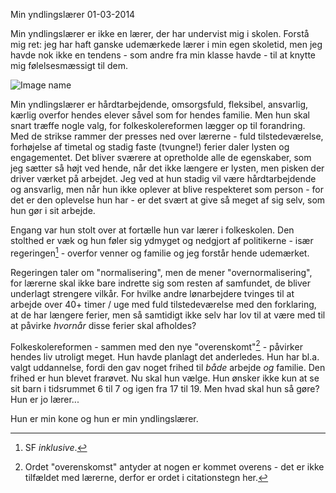Min yndlingsl&aelig;rer
01-03-2014

Min yndlingslærer er ikke en lærer, der har undervist mig i skolen. Forstå mig ret: jeg har haft ganske udemærkede lærer i min egen skoletid, men jeg havde nok ikke en tendens - som andre fra min klasse havde - til at knytte mig følelsesmæssigt til dem. 

![ Image name ](https://log.logiskhave.dk/static/20140222_yndlings_laerer.png)
 
Min yndlingslærer er hårdtarbejdende, omsorgsfuld, fleksibel, ansvarlig, kærlig overfor hendes elever såvel som for hendes familie. Men hun skal snart træffe nogle valg, for folkeskolereformen lægger op til forandring. Med de strikse rammer der presses ned over lærerne - fuld tilstedeværelse, forhøjelse af timetal og stadig faste (tvungne!) ferier daler lysten og engagementet. Det bliver sværere at opretholde alle de egenskaber, som jeg sætter så højt ved hende, når det ikke længere er lysten, men pisken der driver værket på arbejdet. Jeg ved at hun stadig vil være hårdtarbejdende og ansvarlig, men når hun ikke oplever at blive respekteret som person - for det er den oplevelse hun har - er det svært at give så meget af sig selv, som hun gør i sit arbejde. 

Engang var hun stolt over at fortælle hun var lærer i folkeskolen. Den stolthed er væk og hun føler sig ydmyget og nedgjort af politikerne - især regeringen[^1] - overfor venner og familie og jeg forstår hende udemærket. 

Regeringen taler om "normalisering", men de mener "overnormalisering", for lærerne skal ikke bare indrette sig som resten af samfundet, de bliver underlagt strengere vilkår. For hvilke andre lønarbejdere tvinges til at arbejde over 40+ timer / uge med fuld tilstedeværelse med den forklaring, at de har længere ferier, men så samtidigt ikke selv har lov til at være med til at påvirke *hvornår* disse ferier skal afholdes?

Folkeskolereformen - sammen med den nye "overenskomt"[^2] - påvirker hendes liv utroligt meget. Hun havde planlagt det anderledes. Hun har bl.a. valgt uddannelse, fordi den gav noget frihed til *både* arbejde *og* familie. Den frihed er hun blevet frarøvet. Nu skal hun vælge. Hun ønsker ikke kun at se sit barn i tidsrummet 6 til 7 og igen fra 17 til 19. Men hvad skal hun så gøre? Hun er jo lærer...

Hun er min kone og hun er min yndlingslærer.

[^1]: SF *inklusive*. 
[^2]: Ordet "overenskomst" antyder at nogen er kommet overens - det er ikke tilfældet med lærerne, derfor er ordet i citationstegn her.

